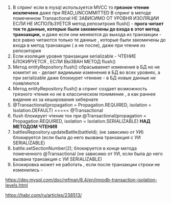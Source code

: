 1. В спринг если в mysql используется MVCC то **грязное чтение исключено** даже при READ_UNCOMMITTED
	В спринг в методе помеченном Transactional НЕ ЗАВИСИМО ОТ УРОВНЯ ИЗОЛЯЦИИ ЕСЛИ НЕ ИСПОЛЬЗУЕТСЯ метод репозитроия flush() -  **прога читает ток те данные, которые были закомичены до входа в этот метод транзакции,** и даже если они меняются до выхода из транзакции - все равно читаются только те данные , которые были закомичены до входа в метод транзакции ( а не после), даже при чтение из репозитория  
2. Если изоляция уровня транзакции serializable -  ЧТЕНИЕ БЛОКИРУЕТСЯ , ЕСЛИ ВЫЗВАН МЕТОД flush()
3. Метод entityRepository.flush() сбрасываенет изменения в БД но не комитит их - делает видимыми изменения в БД во всех уровнях, а при serializable даже блокиурет чтенеие - в БД новые данные не появляются 
4. Метод entityRepository.flush() в спринг создает возможность грязного чтения но не в классическом понимение , а как раннее видение из за кеширования хибернате
5. @Transactional(propagation = Propagation.REQUIRED, isolation = Isolation.DEFAULT) ===== @Transactional
6. flush блокирует чтение ток при @Transactional(propagation = Propagation.REQUIRED, isolation = Isolation.SERIALIZABLE)  **НАД МЕТОДОМ ЧТЕНИЯ**
7. battlesRepository.updateBattle(battleId); (не зависимо от УИ) блокируется (если была до него вызвана транзакция с УИ  SERIALIZABLE)  
8. battle.setSectionNumber(2);  блокируется  в конце метода помеченного @Transactional (не зависимо от УИ, если была до него вызвана транзакция с УИ  SERIALIZABLE)  
9. Блокировка может не работать , если после транзакции строки не изменились - 




https://dev.mysql.com/doc/refman/8.4/en/innodb-transaction-isolation-levels.html 

https://habr.com/ru/articles/238513/ 
